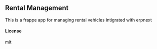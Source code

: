 ## Rental Management

This is a frappe app for managing rental vehicles intigrated with erpnext

#### License

mit